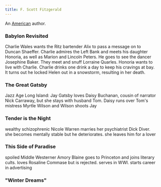 ```yaml
---
title: F. Scott Fitzgerald
---
```


An [American](../index.html) author.

### Babylon Revisited

Charlie Wales wants the Ritz bartender Alix to pass a message on to Duncan Shaeffer. Charlie admires the Left Bank and meets his daughter Honoria, as well as Marion and Lincoln Peters. He goes to see the dancer Josephine Baker. They meet and snuff Lorraine Quarles. Honoria wants to live with Charlie. Charlie drinks one drink a day to keep his cravings at bay. It turns out he locked Helen out in a snowstorm, resulting in her death.

### The Great Gatsby

Jazz Age Long Island: Jay Gatsby loves Daisy Buchanan, cousin of narrator Nick Carraway, but she stays with husband Tom. Daisy runs over Tom's mistress Myrtle Wilson and Wilson shoots Jay

### Tender is the Night

wealthy schizophrenic Nicole Warren marries her psychiatrist Dick Diver. she becomes mentally stable but he deteriorates. she leaves him for a lover

### This Side of Paradise

spoiled Middle Westerner Amory Blaine goes to Princeton and joins literary cults. loves Rosaline Commase but is rejected. serves in WWI. starts career in advertising

### "Winter Dreams"
